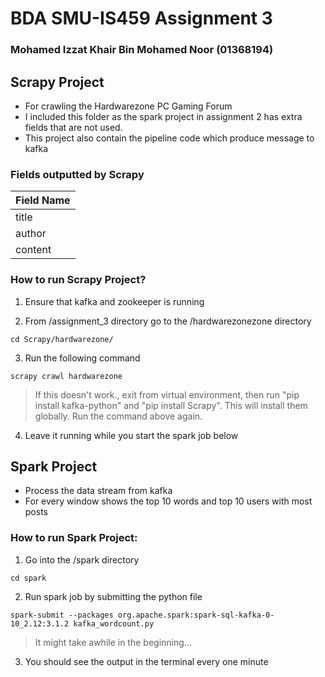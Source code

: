 # BDA SMU-IS459 Assignment 3

### Mohamed Izzat Khair Bin Mohamed Noor (01368194)



## Scrapy Project
- For crawling the Hardwarezone PC Gaming Forum
- I included this folder as the spark project in assignment 2 has extra fields that are not used.
- This project also contain the pipeline code which produce message to kafka

### Fields outputted by Scrapy

| Field Name             |
| ---------------------- |
| title                  |
| author                 |
| content                |

### How to run Scrapy Project?

1. Ensure that kafka and zookeeper is running 

2. From /assignment_3 directory go to the /hardwarezonezone directory
```
cd Scrapy/hardwarezone/
```

3. Run the following command
```
scrapy crawl hardwarezone
```
> If this doesn't work., exit from virtual environment, then run "pip install kafka-python" and "pip install Scrapy". This will install them globally. Run the command above again.

4. Leave it running while you start the spark job below


## Spark Project

- Process the data stream from kafka
- For every window shows the top 10 words and top 10 users with most posts

### How to run Spark Project:

1. Go into the /spark directory
```
cd spark 
```

2. Run spark job by submitting the python file
```
spark-submit --packages org.apache.spark:spark-sql-kafka-0-10_2.12:3.1.2 kafka_wordcount.py
```
> It might take awhile in the beginning...

3. You should see the output in the terminal every one minute
